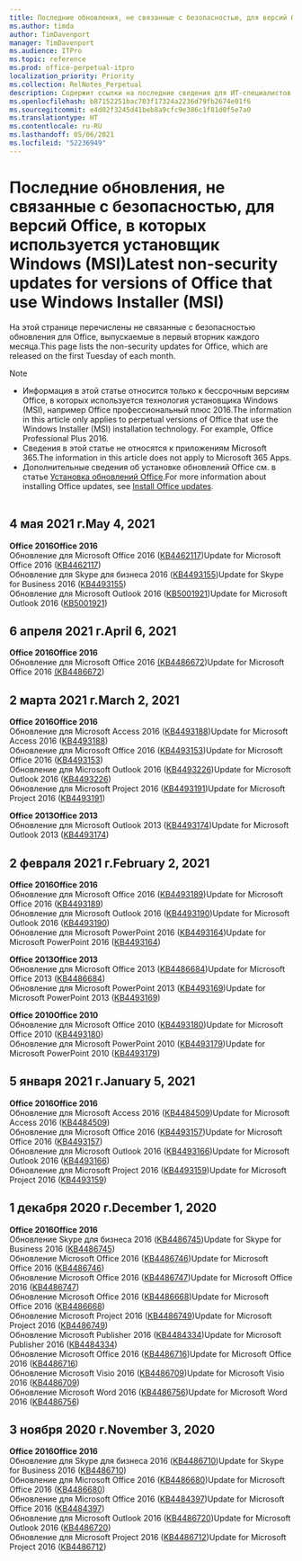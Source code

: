```yaml
---
title: Последние обновления, не связанные с безопасностью, для версий Office, в которых используется установщик Windows (MSI)
ms.author: timda
author: TimDavenport
manager: TimDavenport
ms.audience: ITPro
ms.topic: reference
ms.prod: office-perpetual-itpro
localization_priority: Priority
ms.collection: RelNotes_Perpetual
description: Содержит ссылки на последние сведения для ИТ-специалистов об обновлениях, не связанных с безопасностью, для бессрочных версий Office 2016, Office 2013 и Office 2010
ms.openlocfilehash: b87152251bac703f17324a2236d79fb2674e01f6
ms.sourcegitcommit: e4d02f3245d41beb8a9cfc9e386c1f81d0f5e7a0
ms.translationtype: HT
ms.contentlocale: ru-RU
ms.lasthandoff: 05/06/2021
ms.locfileid: "52236949"
---
```

# <a name="latest-non-security-updates-for-versions-of-office-that-use-windows-installer-msi"></a><span data-ttu-id="c621a-103">Последние обновления, не связанные с безопасностью, для версий Office, в которых используется установщик Windows (MSI)</span><span class="sxs-lookup"><span data-stu-id="c621a-103">Latest non-security updates for versions of Office that use Windows Installer (MSI)</span></span>

<span data-ttu-id="c621a-104">На этой странице перечислены не связанные с безопасностью обновления для Office, выпускаемые в первый вторник каждого месяца.</span><span class="sxs-lookup"><span data-stu-id="c621a-104">This page lists the non-security updates for Office, which are released on the first Tuesday of each month.</span></span>

> [!NOTE]
> - <span data-ttu-id="c621a-p101">Информация в этой статье относится только к бессрочным версиям Office, в которых используется технология установщика Windows (MSI), например Office профессиональный плюс 2016.</span><span class="sxs-lookup"><span data-stu-id="c621a-p101">The information in this article only applies to perpetual versions of Office that use the Windows Installer (MSI) installation technology. For example, Office Professional Plus 2016.</span></span>
> - <span data-ttu-id="c621a-107">Сведения в этой статье не относятся к приложениям Microsoft 365.</span><span class="sxs-lookup"><span data-stu-id="c621a-107">The information in this article does not apply to Microsoft 365 Apps.</span></span>
> - <span data-ttu-id="c621a-108">Дополнительные сведения об установке обновлений Office см. в статье [Установка обновлений Office](https://support.office.com/article/2ab296f3-7f03-43a2-8e50-46de917611c5).</span><span class="sxs-lookup"><span data-stu-id="c621a-108">For more information about installing Office updates, see [Install Office updates](https://support.office.com/article/2ab296f3-7f03-43a2-8e50-46de917611c5).</span></span>
<br/><br/>

## <a name="may-4-2021"></a><span data-ttu-id="c621a-109">4 мая 2021 г.</span><span class="sxs-lookup"><span data-stu-id="c621a-109">May 4, 2021</span></span>
<span data-ttu-id="c621a-110">**Office 2016**</span><span class="sxs-lookup"><span data-stu-id="c621a-110">**Office 2016**</span></span><br/>
<span data-ttu-id="c621a-111">Обновление для Microsoft Office 2016 ([KB4462117](https://support.microsoft.com/help/4462117))</span><span class="sxs-lookup"><span data-stu-id="c621a-111">Update for Microsoft Office 2016 ([KB4462117](https://support.microsoft.com/help/4462117))</span></span> </br> <span data-ttu-id="c621a-112">Обновление для Skype для бизнеса 2016 ([KB4493155](https://support.microsoft.com/help/4493155))</span><span class="sxs-lookup"><span data-stu-id="c621a-112">Update for Skype for Business 2016 ([KB4493155](https://support.microsoft.com/help/4493155))</span></span> </br> <span data-ttu-id="c621a-113">Обновление для Microsoft Outlook 2016 ([KB5001921](https://support.microsoft.com/help/5001921))</span><span class="sxs-lookup"><span data-stu-id="c621a-113">Update for Microsoft Outlook 2016 ([KB5001921](https://support.microsoft.com/help/5001921))</span></span> </br> 

## <a name="april-6-2021"></a><span data-ttu-id="c621a-114">6 апреля 2021 г.</span><span class="sxs-lookup"><span data-stu-id="c621a-114">April 6, 2021</span></span>
<span data-ttu-id="c621a-115">**Office 2016**</span><span class="sxs-lookup"><span data-stu-id="c621a-115">**Office 2016**</span></span><br/>
<span data-ttu-id="c621a-116">Обновление для Microsoft Office 2016 [(KB4486672](https://support.microsoft.com/help/4486672))</span><span class="sxs-lookup"><span data-stu-id="c621a-116">Update for Microsoft Office 2016 [(KB4486672](https://support.microsoft.com/help/4486672))</span></span> </br> 

## <a name="march-2-2021"></a><span data-ttu-id="c621a-117">2 марта 2021 г.</span><span class="sxs-lookup"><span data-stu-id="c621a-117">March 2, 2021</span></span>
<span data-ttu-id="c621a-118">**Office 2016**</span><span class="sxs-lookup"><span data-stu-id="c621a-118">**Office 2016**</span></span><br/>
<span data-ttu-id="c621a-119">Обновление для Microsoft Access 2016 ([KB4493188](https://support.microsoft.com/help/4493188))</span><span class="sxs-lookup"><span data-stu-id="c621a-119">Update for Microsoft Access 2016 ([KB4493188](https://support.microsoft.com/help/4493188))</span></span> </br> <span data-ttu-id="c621a-120">Обновление для Microsoft Office 2016 ([KB4493153](https://support.microsoft.com/help/4493153))</span><span class="sxs-lookup"><span data-stu-id="c621a-120">Update for Microsoft Office 2016 ([KB4493153](https://support.microsoft.com/help/4493153))</span></span> </br> <span data-ttu-id="c621a-121">Обновление для Microsoft Outlook 2016 ([KB4493226](https://support.microsoft.com/help/4493226))</span><span class="sxs-lookup"><span data-stu-id="c621a-121">Update for Microsoft Outlook 2016 ([KB4493226](https://support.microsoft.com/help/4493226))</span></span> </br> <span data-ttu-id="c621a-122">Обновление для Microsoft Project 2016 ([KB4493191](https://support.microsoft.com/help/4493191))</span><span class="sxs-lookup"><span data-stu-id="c621a-122">Update for Microsoft Project 2016 ([KB4493191](https://support.microsoft.com/help/4493191))</span></span> </br> 


<span data-ttu-id="c621a-123">**Office 2013**</span><span class="sxs-lookup"><span data-stu-id="c621a-123">**Office 2013**</span></span><br/>
<span data-ttu-id="c621a-124">Обновление для Microsoft Outlook 2013 ([KB4493174](https://support.microsoft.com/help/4493174))</span><span class="sxs-lookup"><span data-stu-id="c621a-124">Update for Microsoft Outlook 2013 ([KB4493174](https://support.microsoft.com/help/4493174))</span></span> </br> 


## <a name="february-2-2021"></a><span data-ttu-id="c621a-125">2 февраля 2021 г.</span><span class="sxs-lookup"><span data-stu-id="c621a-125">February 2, 2021</span></span>
<span data-ttu-id="c621a-126">**Office 2016**</span><span class="sxs-lookup"><span data-stu-id="c621a-126">**Office 2016**</span></span><br/>
<span data-ttu-id="c621a-127">Обновление для Microsoft Office 2016 ([KB4493189](https://support.microsoft.com/help/4493189))</span><span class="sxs-lookup"><span data-stu-id="c621a-127">Update for Microsoft Office 2016 ([KB4493189](https://support.microsoft.com/help/4493189))</span></span> </br> <span data-ttu-id="c621a-128">Обновление для Microsoft Outlook 2016 ([KB4493190](https://support.microsoft.com/help/4493190))</span><span class="sxs-lookup"><span data-stu-id="c621a-128">Update for Microsoft Outlook 2016 ([KB4493190](https://support.microsoft.com/help/4493190))</span></span> </br> <span data-ttu-id="c621a-129">Обновление для Microsoft PowerPoint 2016 ([KB4493164](https://support.microsoft.com/help/4493164))</span><span class="sxs-lookup"><span data-stu-id="c621a-129">Update for Microsoft PowerPoint 2016 ([KB4493164](https://support.microsoft.com/help/4493164))</span></span> </br> 

<span data-ttu-id="c621a-130">**Office 2013**</span><span class="sxs-lookup"><span data-stu-id="c621a-130">**Office 2013**</span></span><br/>
<span data-ttu-id="c621a-131">Обновление для Microsoft Office 2013 ([KB4486684](https://support.microsoft.com/help/4486684))</span><span class="sxs-lookup"><span data-stu-id="c621a-131">Update for Microsoft Office 2013 ([KB4486684](https://support.microsoft.com/help/4486684))</span></span> </br>
<span data-ttu-id="c621a-132">Обновление для Microsoft PowerPoint 2013 ([KB4493169](https://support.microsoft.com/help/4493169))</span><span class="sxs-lookup"><span data-stu-id="c621a-132">Update for Microsoft PowerPoint 2013 ([KB4493169](https://support.microsoft.com/help/4493169))</span></span> </br>

<span data-ttu-id="c621a-133">**Office 2010**</span><span class="sxs-lookup"><span data-stu-id="c621a-133">**Office 2010**</span></span><br/>
<span data-ttu-id="c621a-134">Обновление для Microsoft Office 2010 ([KB4493180](https://support.microsoft.com/help/4493180))</span><span class="sxs-lookup"><span data-stu-id="c621a-134">Update for Microsoft Office 2010 ([KB4493180](https://support.microsoft.com/help/4493180))</span></span> </br>
<span data-ttu-id="c621a-135">Обновление для Microsoft PowerPoint 2010 ([KB4493179](https://support.microsoft.com/help/4493179))</span><span class="sxs-lookup"><span data-stu-id="c621a-135">Update for Microsoft PowerPoint 2010 ([KB4493179](https://support.microsoft.com/help/4493179))</span></span></br>


## <a name="january-5-2021"></a><span data-ttu-id="c621a-136">5 января 2021 г.</span><span class="sxs-lookup"><span data-stu-id="c621a-136">January 5, 2021</span></span>
<span data-ttu-id="c621a-137">**Office 2016**</span><span class="sxs-lookup"><span data-stu-id="c621a-137">**Office 2016**</span></span></br>
<span data-ttu-id="c621a-138">Обновление для Microsoft Access 2016 ([KB4484509](https://support.microsoft.com/help/4484509))</span><span class="sxs-lookup"><span data-stu-id="c621a-138">Update for Microsoft Access 2016 ([KB4484509](https://support.microsoft.com/help/4484509))</span></span> </br>
<span data-ttu-id="c621a-139">Обновление для Microsoft Office 2016 ([KB4493157](https://support.microsoft.com/help/4493157))</span><span class="sxs-lookup"><span data-stu-id="c621a-139">Update for Microsoft Office 2016 ([KB4493157](https://support.microsoft.com/help/4493157))</span></span> </br>
<span data-ttu-id="c621a-140">Обновление для Microsoft Outlook 2016 ([KB4493166](https://support.microsoft.com/help/4493166))</span><span class="sxs-lookup"><span data-stu-id="c621a-140">Update for Microsoft Outlook 2016 ([KB4493166](https://support.microsoft.com/help/4493166))</span></span> </br>
<span data-ttu-id="c621a-141">Обновление для Microsoft Project 2016 ([KB4493159](https://support.microsoft.com/help/4493159))</span><span class="sxs-lookup"><span data-stu-id="c621a-141">Update for Microsoft Project 2016 ([KB4493159](https://support.microsoft.com/help/4493159))</span></span> </br>


## <a name="december-1-2020"></a><span data-ttu-id="c621a-142">1 декабря 2020 г.</span><span class="sxs-lookup"><span data-stu-id="c621a-142">December 1, 2020</span></span>
<span data-ttu-id="c621a-143">**Office 2016**</span><span class="sxs-lookup"><span data-stu-id="c621a-143">**Office 2016**</span></span><br/>
<span data-ttu-id="c621a-144">Обновление Skype для бизнеса 2016 ([KB4486745](https://support.microsoft.com/help/4486745))</span><span class="sxs-lookup"><span data-stu-id="c621a-144">Update for Skype for Business 2016 ([KB4486745](https://support.microsoft.com/help/4486745))</span></span> <br/>
<span data-ttu-id="c621a-145">Обновление Microsoft Office 2016 ([KB4486746](https://support.microsoft.com/help/4486746))</span><span class="sxs-lookup"><span data-stu-id="c621a-145">Update for Microsoft Office 2016 ([KB4486746](https://support.microsoft.com/help/4486746))</span></span> <br/> <span data-ttu-id="c621a-146">Обновление Microsoft Office 2016 ([KB4486747](https://support.microsoft.com/help/4486747))</span><span class="sxs-lookup"><span data-stu-id="c621a-146">Update for Microsoft Office 2016 ([KB4486747](https://support.microsoft.com/help/4486747))</span></span> <br/> <span data-ttu-id="c621a-147">Обновление Microsoft Office 2016 ([KB4486668](https://support.microsoft.com/help/4486668))</span><span class="sxs-lookup"><span data-stu-id="c621a-147">Update for Microsoft Office 2016 ([KB4486668](https://support.microsoft.com/help/4486668))</span></span> <br/>
<span data-ttu-id="c621a-148">Обновление Microsoft Project 2016 ([KB4486749](https://support.microsoft.com/help/4486749))</span><span class="sxs-lookup"><span data-stu-id="c621a-148">Update for Microsoft Project 2016 ([KB4486749](https://support.microsoft.com/help/4486749))</span></span> <br/> <span data-ttu-id="c621a-149">Обновление Microsoft Publisher 2016 ([KB4484334](https://support.microsoft.com/help/4484334))</span><span class="sxs-lookup"><span data-stu-id="c621a-149">Update for Microsoft Publisher 2016 ([KB4484334](https://support.microsoft.com/help/4484334))</span></span> <br/> <span data-ttu-id="c621a-150">Обновление Microsoft Office 2016 ([KB4486716](https://support.microsoft.com/help/4486716))</span><span class="sxs-lookup"><span data-stu-id="c621a-150">Update for Microsoft Office 2016 ([KB4486716](https://support.microsoft.com/help/4486716))</span></span> <br/> <span data-ttu-id="c621a-151">Обновление Microsoft Visio 2016 ([KB4486709](https://support.microsoft.com/help/4486709))</span><span class="sxs-lookup"><span data-stu-id="c621a-151">Update for Microsoft Visio 2016 ([KB4486709](https://support.microsoft.com/help/4486709))</span></span> <br/>
<span data-ttu-id="c621a-152">Обновление Microsoft Word 2016 ([KB4486756](https://support.microsoft.com/help/4486756))</span><span class="sxs-lookup"><span data-stu-id="c621a-152">Update for Microsoft Word 2016 ([KB4486756](https://support.microsoft.com/help/4486756))</span></span> <br/> 


## <a name="november-3-2020"></a><span data-ttu-id="c621a-153">3 ноября 2020 г.</span><span class="sxs-lookup"><span data-stu-id="c621a-153">November 3, 2020</span></span>
<span data-ttu-id="c621a-154">**Office 2016**</span><span class="sxs-lookup"><span data-stu-id="c621a-154">**Office 2016**</span></span><br/>
<span data-ttu-id="c621a-155">Обновление для Skype для бизнеса 2016 ([KB4486710](https://support.microsoft.com/help/4486710))</span><span class="sxs-lookup"><span data-stu-id="c621a-155">Update for Skype for Business 2016 ([KB4486710](https://support.microsoft.com/help/4486710))</span></span> <br/>
<span data-ttu-id="c621a-156">Обновление для Microsoft Office 2016 ([KB4486680](https://support.microsoft.com/help/4486680))</span><span class="sxs-lookup"><span data-stu-id="c621a-156">Update for Microsoft Office 2016 ([KB4486680](https://support.microsoft.com/help/4486680))</span></span> <br/>
<span data-ttu-id="c621a-157">Обновление для Microsoft Office 2016 ([KB4484397](https://support.microsoft.com/help/4484397))</span><span class="sxs-lookup"><span data-stu-id="c621a-157">Update for Microsoft Office 2016 ([KB4484397](https://support.microsoft.com/help/4484397))</span></span> <br/>
<span data-ttu-id="c621a-158">Обновление для Microsoft Outlook 2016 ([KB4486720](https://support.microsoft.com/help/4486720))</span><span class="sxs-lookup"><span data-stu-id="c621a-158">Update for Microsoft Outlook 2016 ([KB4486720](https://support.microsoft.com/help/4486720))</span></span> <br/>
<span data-ttu-id="c621a-159">Обновление для Microsoft Project 2016 ([KB4486712](https://support.microsoft.com/help/4486712))</span><span class="sxs-lookup"><span data-stu-id="c621a-159">Update for Microsoft Project 2016 ([KB4486712](https://support.microsoft.com/help/4486712))</span></span> <br/>


</br>